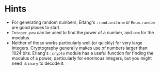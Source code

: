 # Hints

- For generating random numbers, Erlang's `:rand.uniform` or `Enum.random` are
good places to start.
- `Integer.pow` can be used to find the power of a number, and `rem` for
the modulus.
- Neither of those works particularly well (or quickly) for very large integers.
Cryptography generally makes use of numbers larger than 1024 bits. Erlang's
`:crypto` module has a useful function for finding the modulus of a power,
particularly for enormous integers, but you might need `:binary` to decode it.